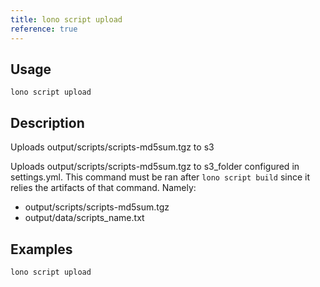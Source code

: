 ```yaml
---
title: lono script upload
reference: true
---
```


## Usage

    lono script upload

## Description

Uploads output/scripts/scripts-md5sum.tgz to s3

Uploads output/scripts/scripts-md5sum.tgz to s3_folder configured in settings.yml.  This command must be ran after `lono script build` since it relies the artifacts of that command. Namely:

  * output/scripts/scripts-md5sum.tgz
  * output/data/scripts_name.txt

## Examples

    lono script upload



